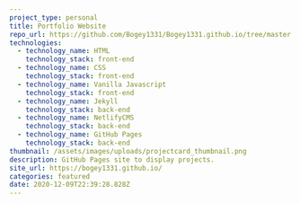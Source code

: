 ```yaml
---
project_type: personal
title: Portfolio Website
repo_url: https://github.com/Bogey1331/Bogey1331.github.io/tree/master
technologies:
  - technology_name: HTML
    technology_stack: front-end
  - technology_name: CSS
    technology_stack: front-end
  - technology_name: Vanilla Javascript
    technology_stack: front-end
  - technology_name: Jekyll
    technology_stack: back-end
  - technology_name: NetlifyCMS
    technology_stack: back-end
  - technology_name: GitHub Pages
    technology_stack: back-end
thumbnail: /assets/images/uploads/projectcard_thumbnail.png
description: GitHub Pages site to display projects.
site_url: https://bogey1331.github.io/
categories: featured
date: 2020-12-09T22:39:28.828Z
---
```

